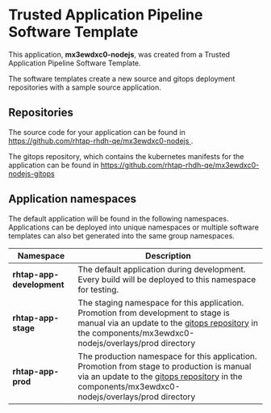 # Trusted Application Pipeline Software Template

This application, **mx3ewdxc0-nodejs**, was created from a Trusted Application Pipeline Software Template.

The software templates create a new source and gitops deployment repositories with a sample source application. 

## Repositories

The source code for your application can be found in [https://github.com/rhtap-rhdh-qe/mx3ewdxc0-nodejs ](https://github.com/rhtap-rhdh-qe/mx3ewdxc0-nodejs ).
 
The gitops repository, which contains the kubernetes manifests for the application can be found in 
[https://github.com/rhtap-rhdh-qe/mx3ewdxc0-nodejs-gitops ](https://github.com/rhtap-rhdh-qe/mx3ewdxc0-nodejs-gitops ) 

## Application namespaces 

The default application will be found in the following namespaces. Applications can be deployed into unique namespaces or multiple software templates can also bet generated into the same group namespaces.  

|  Namespace   |  Description   |  
| -------- | -------- |   
| **rhtap-app-development** | The default application during development. Every build will be deployed to this namespace for testing. | 
| **rhtap-app-stage** | The staging namespace for this application. Promotion from development to stage is manual via an update to the [gitops repository](https://github.com/rhtap-rhdh-qe/mx3ewdxc0-nodejs-gitops ) in the components/mx3ewdxc0-nodejs/overlays/prod directory |  
| **rhtap-app-prod** | The production namespace for this application. Promotion from stage to production is manual via an update to the [gitops repository](https://github.com/rhtap-rhdh-qe/mx3ewdxc0-nodejs-gitops ) in the components/mx3ewdxc0-nodejs/overlays/prod directory | 